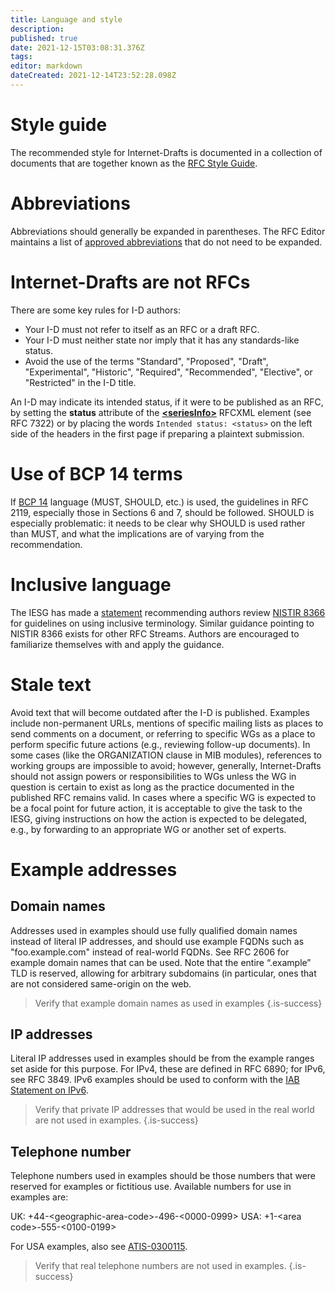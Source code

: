 ```yaml
---
title: Language and style
description: 
published: true
date: 2021-12-15T03:08:31.376Z
tags: 
editor: markdown
dateCreated: 2021-12-14T23:52:28.098Z
---
```


# Style guide
The recommended style for Internet-Drafts is documented in a collection of documents that are together known as the [RFC Style Guide](https://www.rfc-editor.org/styleguide/).

# Abbreviations
Abbreviations should generally be expanded in parentheses.  The RFC Editor maintains a list of [approved abbreviations](https://www.rfc-editor.org/materials/abbrev.expansion.txt) that do not need to be expanded.

# Internet-Drafts are not RFCs
There are some key rules for I-D authors:
* Your I-D must not refer to itself as an RFC or a draft RFC.
* Your I-D must neither state nor imply that it has any standards-like status.
* Avoid the use of the terms "Standard", "Proposed", "Draft", "Experimental", "Historic", "Required", "Recommended", "Elective", or "Restricted" in the I-D title. 

An I-D may indicate its intended status, if it were to be published as an RFC, by setting the **status** attribute of the [**\<seriesInfo\>**](https://authors.ietf.org/en/rfcxml-vocabulary#seriesinfo) RFCXML element (see RFC 7322) or by placing the words `Intended status: <status>` on the left side of the headers in the first page if preparing a plaintext submission.

# Use of BCP 14 terms
If [BCP 14](https://www.rfc-editor.org/info/bcp14) language (MUST, SHOULD, etc.) is used, the guidelines in RFC 2119, especially those in Sections 6 and 7, should be followed. SHOULD is especially problematic: it needs to be clear why SHOULD is used rather than MUST, and what the implications are of varying from the recommendation.

# Inclusive language
The IESG has made a [statement](https://www.ietf.org/about/groups/iesg/statements/on-inclusive-language/) recommending authors review [NISTIR 8366](https://doi.org/10.6028/NIST.IR.8366) for guidelines on using inclusive terminology. Similar guidance pointing to NISTIR 8366 exists for other RFC Streams. Authors are encouraged to familiarize themselves with and apply the guidance.

# Stale text
Avoid text that will become outdated after the I-D is published. Examples include non-permanent URLs, mentions of specific mailing lists as places to send comments on a document, or referring to specific WGs as a place to perform specific future actions (e.g., reviewing follow-up documents). In some cases (like the ORGANIZATION clause in MIB modules), references to working groups are impossible to avoid; however, generally, Internet-Drafts should not assign powers or responsibilities to WGs unless the WG in question is certain to exist as long as the practice documented in the published RFC remains valid. In cases where a specific WG is expected to be a focal point for future action, it is acceptable to give the task to the IESG, giving instructions on how the action is expected to be delegated, e.g., by forwarding to an appropriate WG or another set of experts.

# Example addresses
## Domain names
Addresses used in examples should use fully qualified domain names instead of literal IP addresses, and should use example FQDNs such as "foo.example.com" instead of real-world FQDNs. See RFC 2606 for example domain names that can be used. Note that the entire “.example” TLD is reserved, allowing for arbitrary subdomains (in particular, ones that are not considered same-origin on the web.

> Verify that example domain names as used in examples
{.is-success}

## IP addresses
Literal IP addresses used in examples should be from the example ranges set aside for this purpose. For IPv4, these are defined in RFC 6890; for IPv6, see RFC 3849. IPv6 examples should be used to conform with the [IAB Statement on IPv6](https://www.iab.org/2016/11/07/iab-statement-on-ipv6).

> Verify that private IP addresses that would be used in the real world are not used in examples.
{.is-success}

## Telephone number
Telephone numbers used in examples should be those numbers that were reserved for examples or fictitious use. Available numbers for use in examples are:

UK: +44-\<geographic-area-code\>-496-\<0000-0999\>
USA: +1-\<area code\>-555-\<0100-0199\>

For USA examples, also see [ATIS-0300115](https://www.nationalnanpa.com/pdf/NRUF/ATIS-0300115.pdf).
  
> Verify that real telephone numbers are not used in examples.
{.is-success}